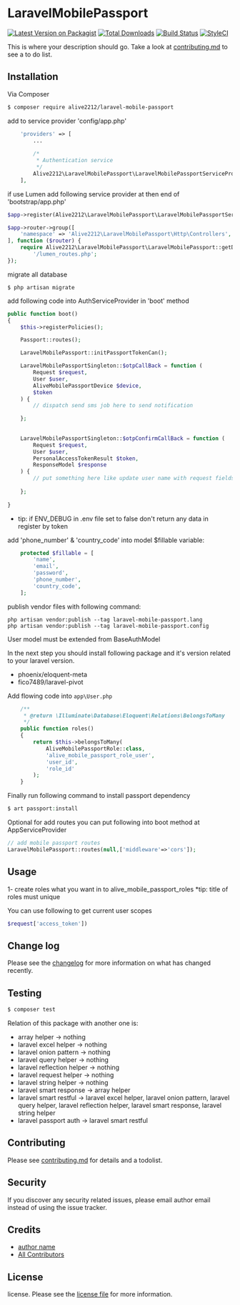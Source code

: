 # LaravelMobilePassport

[![Latest Version on Packagist][ico-version]][link-packagist]
[![Total Downloads][ico-downloads]][link-downloads]
[![Build Status][ico-travis]][link-travis]
[![StyleCI][ico-styleci]][link-styleci]

This is where your description should go. Take a look at [contributing.md](contributing.md) to see a to do list.

## Installation

Via Composer

``` bash
$ composer require alive2212/laravel-mobile-passport
```
add to service provider 'config/app.php'
```php
    'providers' => [
        ...
        
        /*
         * Authentication service
         */
        Alive2212\LaravelMobilePassport\LaravelMobilePassportServiceProvider::class,
    ],
```

if use Lumen add following service provider at then end of 'bootstrap/app.php' 
```php
$app->register(Alive2212\LaravelMobilePassport\LaravelMobilePassportServiceProvider::class);

$app->router->group([
    'namespace' => 'Alive2212\LaravelMobilePassport\Http\Controllers',
], function ($router) {
    require Alive2212\LaravelMobilePassport\LaravelMobilePassport::getDir() .
        '/lumen_routes.php';
});
```

migrate all database
```
$ php artisan migrate
```
add following code into AuthServiceProvider in 'boot' method
```php
public function boot()
{
    $this->registerPolicies();

    Passport::routes();

    LaravelMobilePassport::initPassportTokenCan();

    LaravelMobilePassportSingleton::$otpCallBack = function (
        Request $request,
        User $user,
        AliveMobilePassportDevice $device,
        $token
    ) {
        // dispatch send sms job here to send notification

    };
    
    
    LaravelMobilePassportSingleton::$otpConfirmCallBack = function (
        Request $request,
        User $user,
        PersonalAccessTokenResult $token,
        ResponseModel $response
    ) {
        // put something here like update user name with request fields
        
    };
    
}
```
* tip: if ENV_DEBUG in .env file set to false don't return any data in register by token 

add 'phone_number' & 'country_code' into model $fillable variable:
```php
    protected $fillable = [
        'name',
        'email',
        'password',
        'phone_number',
        'country_code',
    ];
```
publish vendor files with following command:
```
php artisan vendor:publish --tag laravel-mobile-passport.lang
php artisan vendor:publish --tag laravel-mobile-passport.config
```
User model must be extended from BaseAuthModel

In the next step you should install following package and it's version related to your laravel version.
* phoenix/eloquent-meta
* fico7489/laravel-pivot

Add flowing code into `app\User.php` 

```php
    /**
     * @return \Illuminate\Database\Eloquent\Relations\BelongsToMany
     */
    public function roles()
    {
        return $this->belongsToMany(
            AliveMobilePassportRole::class,
            'alive_mobile_passport_role_user',
            'user_id',
            'role_id'
        );
    }
```

Finally run following command to install passport dependency
```php
$ art passport:install
```

Optional
for add routes you can put following into boot method at AppServiceProvider 
```php
// add mobile passport routes
LaravelMobilePassport::routes(null,['middleware'=>'cors']);
```

## Usage
1- create roles what you want in to alive_mobile_passport_roles
*tip: title of roles must unique

You can use following to get current user scopes
```php
$request['access_token'])
```

## Change log

Please see the [changelog](changelog.md) for more information on what has changed recently.

## Testing

``` bash
$ composer test
```

Relation of this package with another one is:
* array helper -> nothing
* laravel excel helper -> nothing
* laravel onion pattern -> nothing
* laravel query helper -> nothing
* laravel reflection helper -> nothing
* laravel request helper -> nothing
* laravel string helper -> nothing
* laravel smart response -> array helper
* laravel smart restful -> laravel excel helper, laravel onion pattern, laravel query helper, laravel reflection helper, laravel smart response, laravel string helper
* laravel passport auth -> laravel smart restful 

## Contributing

Please see [contributing.md](contributing.md) for details and a todolist.

## Security

If you discover any security related issues, please email author email instead of using the issue tracker.

## Credits

- [author name][link-author]
- [All Contributors][link-contributors]

## License

license. Please see the [license file](license.md) for more information.

[ico-version]: https://img.shields.io/packagist/v/alive2212/laravelmobilepassport.svg?style=flat-square
[ico-downloads]: https://img.shields.io/packagist/dt/alive2212/laravelmobilepassport.svg?style=flat-square
[ico-travis]: https://img.shields.io/travis/alive2212/laravelmobilepassport/master.svg?style=flat-square
[ico-styleci]: https://styleci.io/repos/12345678/shield

[link-packagist]: https://packagist.org/packages/alive2212/laravelmobilepassport
[link-downloads]: https://packagist.org/packages/alive2212/laravelmobilepassport
[link-travis]: https://travis-ci.org/alive2212/laravelmobilepassport
[link-styleci]: https://styleci.io/repos/12345678
[link-author]: https://github.com/alive2212
[link-contributors]: ../../contributors]